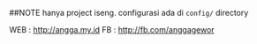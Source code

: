 ##NOTE
hanya project iseng.
configurasi ada di `config/` directory

WEB : http://angga.my.id
FB  : http://fb.com/anggagewor
